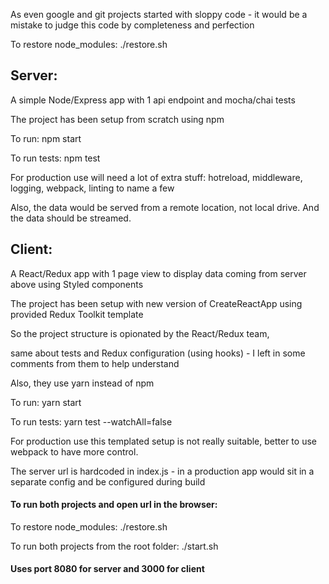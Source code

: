 As even google and git projects started with sloppy code - it would be a mistake to judge this code by completeness and perfection

To restore node_modules: ./restore.sh

## Server:


A simple Node/Express app with 1 api endpoint and mocha/chai tests

The project has been setup from scratch using npm

To run: npm start

To run tests: npm test


For production use will need a lot of extra stuff: hotreload, middleware, logging, webpack, linting to name a few


Also, the data would be served from a remote location, not local drive. And the data should be streamed.


## Client:


A React/Redux app with 1 page view to display data coming from server above using Styled components

The project has been setup with new version of CreateReactApp using provided Redux Toolkit template


So the project structure is opionated by the React/Redux team,

same about tests and Redux configuration (using hooks) - I left in some comments from them to help understand


Also, they use yarn instead of npm


To run: yarn start

To run tests: yarn test --watchAll=false


For production use this templated setup is not really suitable, better to use webpack to have more control.

The server url is hardcoded in index.js - in a production app would sit in a separate config and be configured during build

#### To run both projects and open url in the browser:

To restore node_modules: ./restore.sh

To run both projects from the root folder: ./start.sh

#### Uses port 8080 for server and 3000 for client
